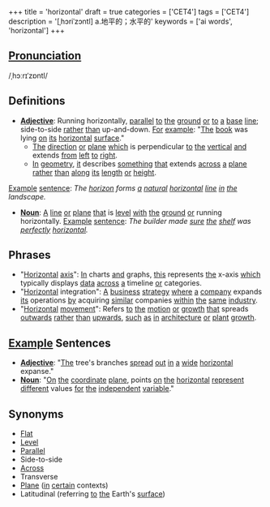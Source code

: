 +++
title = 'horizontal'
draft = true
categories = ['CET4']
tags = ['CET4']
description = '[ˌhɔriˈzɔntl] a.地平的；水平的'
keywords = ['ai words', 'horizontal']
+++

## [Pronunciation](/en/post/pronunciation/)
/ˌhɔːrɪˈzɒntl/

## Definitions
- **[Adjective](/en/post/adjective/)**: Running horizontally, [parallel](/en/post/parallel/) [to](/en/post/to/) [the](/en/post/the/) [ground](/en/post/ground/) [or](/en/post/or/) [to](/en/post/to/) [a](/en/post/a/) [base](/en/post/base/) [line](/en/post/line/); side-to-side [rather](/en/post/rather/) [than](/en/post/than/) up-and-down. [For](/en/post/for/) [example](/en/post/example/): "[The](/en/post/the/) [book](/en/post/book/) was lying [on](/en/post/on/) [its](/en/post/its/) [horizontal](/en/post/horizontal/) [surface](/en/post/surface/)."
  - [The](/en/post/the/) [direction](/en/post/direction/) [or](/en/post/or/) [plane](/en/post/plane/) [which](/en/post/which/) is perpendicular [to](/en/post/to/) [the](/en/post/the/) [vertical](/en/post/vertical/) [and](/en/post/and/) extends [from](/en/post/from/) [left](/en/post/left/) [to](/en/post/to/) [right](/en/post/right/).
  - [In](/en/post/in/) [geometry](/en/post/geometry/), [it](/en/post/it/) describes [something](/en/post/something/) [that](/en/post/that/) extends [across](/en/post/across/) [a](/en/post/a/) [plane](/en/post/plane/) [rather](/en/post/rather/) [than](/en/post/than/) [along](/en/post/along/) [its](/en/post/its/) [length](/en/post/length/) [or](/en/post/or/) [height](/en/post/height/).

[Example](/en/post/example/) [sentence](/en/post/sentence/): _The [horizon](/en/post/horizon/) forms [a](/en/post/a/) [natural](/en/post/natural/) [horizontal](/en/post/horizontal/) [line](/en/post/line/) [in](/en/post/in/) [the](/en/post/the/) landscape._

- **[Noun](/en/post/noun/)**: [A](/en/post/a/) [line](/en/post/line/) [or](/en/post/or/) [plane](/en/post/plane/) [that](/en/post/that/) is [level](/en/post/level/) [with](/en/post/with/) [the](/en/post/the/) [ground](/en/post/ground/) [or](/en/post/or/) running horizontally.
  [Example](/en/post/example/) [sentence](/en/post/sentence/): _The builder made [sure](/en/post/sure/) [the](/en/post/the/) [shelf](/en/post/shelf/) was [perfectly](/en/post/perfectly/) [horizontal](/en/post/horizontal/)._

## Phrases
- "[Horizontal](/en/post/horizontal/) [axis](/en/post/axis/)": [In](/en/post/in/) charts [and](/en/post/and/) graphs, [this](/en/post/this/) represents [the](/en/post/the/) x-axis [which](/en/post/which/) typically displays [data](/en/post/data/) [across](/en/post/across/) [a](/en/post/a/) timeline [or](/en/post/or/) categories.
- "[Horizontal](/en/post/horizontal/) integration": [A](/en/post/a/) [business](/en/post/business/) [strategy](/en/post/strategy/) [where](/en/post/where/) [a](/en/post/a/) [company](/en/post/company/) expands [its](/en/post/its/) operations [by](/en/post/by/) acquiring [similar](/en/post/similar/) companies [within](/en/post/within/) [the](/en/post/the/) [same](/en/post/same/) [industry](/en/post/industry/).
- "[Horizontal](/en/post/horizontal/) [movement](/en/post/movement/)": Refers [to](/en/post/to/) [the](/en/post/the/) [motion](/en/post/motion/) [or](/en/post/or/) [growth](/en/post/growth/) [that](/en/post/that/) spreads [outwards](/en/post/outwards/) [rather](/en/post/rather/) [than](/en/post/than/) [upwards](/en/post/upwards/), [such](/en/post/such/) [as](/en/post/as/) [in](/en/post/in/) [architecture](/en/post/architecture/) [or](/en/post/or/) [plant](/en/post/plant/) [growth](/en/post/growth/).

## [Example](/en/post/example/) Sentences
- **[Adjective](/en/post/adjective/)**: "[The](/en/post/the/) tree's branches [spread](/en/post/spread/) [out](/en/post/out/) [in](/en/post/in/) [a](/en/post/a/) [wide](/en/post/wide/) [horizontal](/en/post/horizontal/) expanse."
- **[Noun](/en/post/noun/)**: "[On](/en/post/on/) [the](/en/post/the/) [coordinate](/en/post/coordinate/) [plane](/en/post/plane/), points [on](/en/post/on/) [the](/en/post/the/) [horizontal](/en/post/horizontal/) [represent](/en/post/represent/) [different](/en/post/different/) values [for](/en/post/for/) [the](/en/post/the/) [independent](/en/post/independent/) [variable](/en/post/variable/)."

## Synonyms
- [Flat](/en/post/flat/)
- [Level](/en/post/level/)
- [Parallel](/en/post/parallel/)
- Side-to-side
- [Across](/en/post/across/)
- Transverse
- [Plane](/en/post/plane/) ([in](/en/post/in/) [certain](/en/post/certain/) contexts)
- Latitudinal (referring [to](/en/post/to/) [the](/en/post/the/) Earth's [surface](/en/post/surface/))
